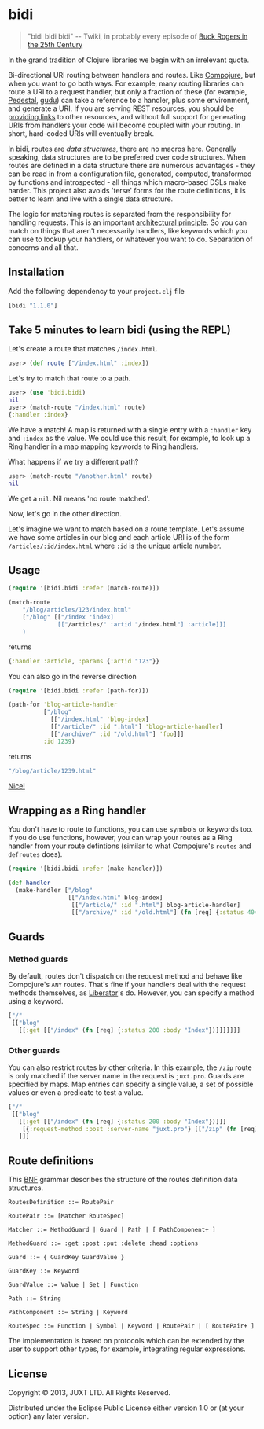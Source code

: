 # bidi

> "bidi bidi bidi" -- Twiki, in probably every episode of
  [Buck Rogers in the 25th Century](http://en.wikipedia.org/wiki/Buck_Rogers_in_the_25th_Century_%28TV_series%29)

In the grand tradition of Clojure libraries we begin with an irrelevant
quote.

Bi-directional URI routing between handlers and routes. Like
[Compojure](https://github.com/weavejester/compojure), but when you want
to go both ways. For example, many routing libraries can route a URI to
a request handler, but only a fraction of these (for example,
[Pedestal](http://pedestal.io),
[gudu](https://github.com/thatismatt/gudu)) can take a reference to a
handler, plus some environment, and generate a URI. If you are serving
REST resources, you should be
[providing links](http://en.wikipedia.org/wiki/HATEOAS) to other
resources, and without full support for generating URIs from handlers
your code will become coupled with your routing. In short, hard-coded
URIs will eventually break.

In bidi, routes are *data structures*, there are no macros here. Generally
speaking, data structures are to be preferred over code structures. When
routes are defined in a data structure there are numerous
advantages - they can be read in from a configuration file, generated,
computed, transformed by functions and introspected - all things which
macro-based DSLs make harder. This project also avoids 'terse' forms for
the route definitions, it is better to learn and live with a single data
structure.

The logic for matching routes is separated from the responsibility for
handling requests. This is an important
[architectural principle](http://www.infoq.com/presentations/Simple-Made-Easy). So
you can match on things that aren't necessarily handlers, like keywords
which you can use to lookup your handlers, or whatever you want to
do. Separation of concerns and all that.

## Installation

Add the following dependency to your `project.clj` file

```clojure
[bidi "1.1.0"]
```

## Take 5 minutes to learn bidi (using the REPL)

Let's create a route that matches `/index.html`.

```clojure
user> (def route ["/index.html" :index])
```

Let's try to match that route to a path.

```clojure
user> (use 'bidi.bidi)
nil
user> (match-route "/index.html" route)
{:handler :index}
```

We have a match! A map is returned with a single entry with a `:handler` key and `:index` as the value. We could use this result, for example, to look up a Ring handler in a map mapping keywords to Ring handlers.

What happens if we try a different path?

```clojure
user> (match-route "/another.html" route)
nil
```

We get a `nil`. Nil means 'no route matched'.

Now, let's go in the other direction.

Let's imagine we want to match based on a route template. Let's assume
we have some articles in our blog and each article URI is of the form
`/articles/:id/index.html` where `:id` is the unique article number.

## Usage

```clojure
(require '[bidi.bidi :refer (match-route)])

(match-route
    "/blog/articles/123/index.html"
    ["/blog" [["/index 'index]
              [["/articles/" :artid "/index.html"] :article]]]
    )
```

returns

```clojure
{:handler :article, :params {:artid "123"}}
```

You can also go in the reverse direction

```clojure
(require '[bidi.bidi :refer (path-for)])

(path-for 'blog-article-handler
          ["/blog"
            [["/index.html" 'blog-index]
            [["/article/" :id ".html"] 'blog-article-handler]
            [["/archive/" :id "/old.html"] 'foo]]]
          :id 1239)
```

returns

```clojure
"/blog/article/1239.html"
```

[Nice!](http://i357.photobucket.com/albums/oo17/MageOfTheOnyx/LouisBalfour.jpg)

## Wrapping as a Ring handler

You don't have to route to functions, you can use symbols or keywords
too. If you do use functions, however, you can wrap your routes as a Ring
handler from your route defintions (similar to what Compojure's `routes` and `defroutes` does).

```clojure
(require '[bidi.bidi :refer (make-handler)])

(def handler
  (make-handler ["/blog"
                 [["/index.html" blog-index]
                  [["/article/" :id ".html"] blog-article-handler]
                  [["/archive/" :id "/old.html"] (fn [req] {:status 404}]]]))
```

## Guards

### Method guards

By default, routes don't dispatch on the request method and behave like Compojure's `ANY` routes. That's fine if your handlers deal with the request methods themselves, as [Liberator](http://clojure-liberator.github.io/liberator/)'s do. However, you can specify a method using a keyword.

```clojure
["/"
 [["blog"
   [[:get [["/index" (fn [req] {:status 200 :body "Index"})]]]]]]]
```

### Other guards

You can also restrict routes by other criteria. In this example, the `/zip` route is only matched if the server name in the request is `juxt.pro`. Guards are specified by maps. Map entries can specify a single value, a set of possible values or even a predicate to test a value.

```clojure
["/"
 [["blog"
   [[:get [["/index" (fn [req] {:status 200 :body "Index"})]]]
    [{:request-method :post :server-name "juxt.pro"} [["/zip" (fn [req] {:status 201 :body "Created"})]]]]
   ]]]
```

## Route definitions

This [BNF](http://en.wikipedia.org/wiki/Backus%E2%80%93Naur_Form)
grammar describes the structure of the routes definition data
structures.

```
RoutesDefinition ::= RoutePair

RoutePair ::= [Matcher RouteSpec]

Matcher ::= MethodGuard | Guard | Path | [ PathComponent+ ]

MethodGuard ::= :get :post :put :delete :head :options

Guard ::= { GuardKey GuardValue }

GuardKey ::= Keyword

GuardValue ::= Value | Set | Function

Path ::= String

PathComponent ::= String | Keyword

RouteSpec ::= Function | Symbol | Keyword | RoutePair | [ RoutePair+ ]
```

The implementation is based on protocols which can be extended by the
user to support other types, for example, integrating regular
expressions.

## License

Copyright © 2013, JUXT LTD. All Rights Reserved.

Distributed under the Eclipse Public License either version 1.0 or (at
your option) any later version.
